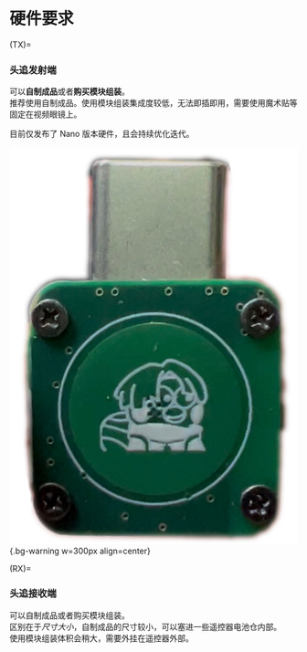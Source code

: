 # 硬件要求

(TX)=
### 头追发射端
可以**自制成品**或者**购买模块组装**。  
推荐使用自制成品。使用模块组装集成度较低，无法即插即用，需要使用魔术贴等固定在视频眼镜上。

目前仅发布了 Nano 版本硬件，且会持续优化迭代。

![Nano Tx]( ../../_static/HT_Nano_front.jpg){.bg-warning w=300px align=center}  

(RX)=
### 头追接收端
可以自制成品或者购买模块组装。  
区别在于*尺寸大小*，自制成品的尺寸较小，可以塞进一些遥控器电池仓内部。  
使用模块组装体积会稍大，需要外挂在遥控器外部。
